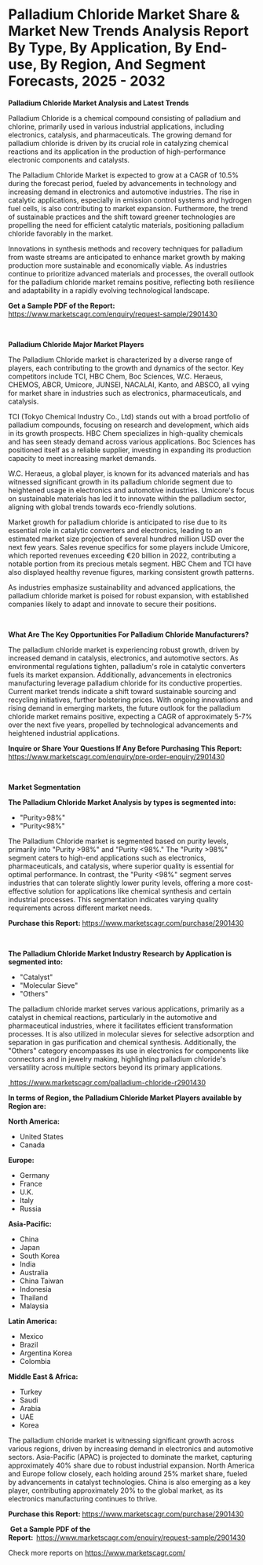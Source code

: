 <p><h1>Palladium Chloride Market Share & Market New Trends Analysis Report By Type, By Application, By End-use, By Region, And Segment Forecasts, 2025 - 2032</h1></p><p><strong>Palladium Chloride Market Analysis and Latest Trends</strong></p>
<p><p>Palladium Chloride is a chemical compound consisting of palladium and chlorine, primarily used in various industrial applications, including electronics, catalysis, and pharmaceuticals. The growing demand for palladium chloride is driven by its crucial role in catalyzing chemical reactions and its application in the production of high-performance electronic components and catalysts. </p><p>The Palladium Chloride Market is expected to grow at a CAGR of 10.5% during the forecast period, fueled by advancements in technology and increasing demand in electronics and automotive industries. The rise in catalytic applications, especially in emission control systems and hydrogen fuel cells, is also contributing to market expansion. Furthermore, the trend of sustainable practices and the shift toward greener technologies are propelling the need for efficient catalytic materials, positioning palladium chloride favorably in the market.</p><p>Innovations in synthesis methods and recovery techniques for palladium from waste streams are anticipated to enhance market growth by making production more sustainable and economically viable. As industries continue to prioritize advanced materials and processes, the overall outlook for the palladium chloride market remains positive, reflecting both resilience and adaptability in a rapidly evolving technological landscape.</p></p>
<p><strong>Get a Sample PDF of the Report:&nbsp;</strong> <a href="https://www.marketscagr.com/enquiry/request-sample/2901430?utm_campaign=2097&utm_medium=2&utm_source=Github&utm_content=ia&utm_term=16032025&utm_id=palladium-chloride">https://www.marketscagr.com/enquiry/request-sample/2901430</a></p>
<p>&nbsp;</p>
<p><strong>Palladium Chloride Major Market Players</strong></p>
<p><p>The Palladium Chloride market is characterized by a diverse range of players, each contributing to the growth and dynamics of the sector. Key competitors include TCI, HBC Chem, Boc Sciences, W.C. Heraeus, CHEMOS, ABCR, Umicore, JUNSEI, NACALAI, Kanto, and ABSCO, all vying for market share in industries such as electronics, pharmaceuticals, and catalysis.</p><p>TCI (Tokyo Chemical Industry Co., Ltd) stands out with a broad portfolio of palladium compounds, focusing on research and development, which aids in its growth prospects. HBC Chem specializes in high-quality chemicals and has seen steady demand across various applications. Boc Sciences has positioned itself as a reliable supplier, investing in expanding its production capacity to meet increasing market demands.</p><p>W.C. Heraeus, a global player, is known for its advanced materials and has witnessed significant growth in its palladium chloride segment due to heightened usage in electronics and automotive industries. Umicore's focus on sustainable materials has led it to innovate within the palladium sector, aligning with global trends towards eco-friendly solutions.</p><p>Market growth for palladium chloride is anticipated to rise due to its essential role in catalytic converters and electronics, leading to an estimated market size projection of several hundred million USD over the next few years. Sales revenue specifics for some players include Umicore, which reported revenues exceeding €20 billion in 2022, contributing a notable portion from its precious metals segment. HBC Chem and TCI have also displayed healthy revenue figures, marking consistent growth patterns.</p><p>As industries emphasize sustainability and advanced applications, the palladium chloride market is poised for robust expansion, with established companies likely to adapt and innovate to secure their positions.</p></p>
<p>&nbsp;</p>
<p><strong>What Are The Key Opportunities For Palladium Chloride Manufacturers?</strong></p>
<p><p>The palladium chloride market is experiencing robust growth, driven by increased demand in catalysis, electronics, and automotive sectors. As environmental regulations tighten, palladium's role in catalytic converters fuels its market expansion. Additionally, advancements in electronics manufacturing leverage palladium chloride for its conductive properties. Current market trends indicate a shift toward sustainable sourcing and recycling initiatives, further bolstering prices. With ongoing innovations and rising demand in emerging markets, the future outlook for the palladium chloride market remains positive, expecting a CAGR of approximately 5-7% over the next five years, propelled by technological advancements and heightened industrial applications.</p></p>
<p><strong>Inquire or Share Your Questions If Any Before Purchasing This Report:</strong> <a href="https://www.marketscagr.com/enquiry/pre-order-enquiry/2901430?utm_campaign=2097&utm_medium=2&utm_source=Github&utm_content=ia&utm_term=16032025&utm_id=palladium-chloride">https://www.marketscagr.com/enquiry/pre-order-enquiry/2901430</a></p>
<p>&nbsp;</p>
<p><strong>Market Segmentation</strong></p>
<p><strong>The Palladium Chloride Market Analysis by types is segmented into:</strong></p>
<p><ul><li>"Purity>98%"</li><li>"Purity<98%"</li></ul></p>
<p><p>The Palladium Chloride market is segmented based on purity levels, primarily into "Purity >98%" and "Purity <98%." The "Purity >98%" segment caters to high-end applications such as electronics, pharmaceuticals, and catalysis, where superior quality is essential for optimal performance. In contrast, the "Purity <98%" segment serves industries that can tolerate slightly lower purity levels, offering a more cost-effective solution for applications like chemical synthesis and certain industrial processes. This segmentation indicates varying quality requirements across different market needs.</p></p>
<p><strong>Purchase this Report:&nbsp;</strong><a href="https://www.marketscagr.com/purchase/2901430?utm_campaign=2097&utm_medium=2&utm_source=Github&utm_content=ia&utm_term=16032025&utm_id=palladium-chloride">https://www.marketscagr.com/purchase/2901430</a></p>
<p>&nbsp;</p>
<p><strong>The Palladium Chloride Market Industry Research by Application is segmented into:</strong></p>
<p><ul><li>"Catalyst"</li><li>"Molecular Sieve"</li><li>"Others"</li></ul></p>
<p><p>The palladium chloride market serves various applications, primarily as a catalyst in chemical reactions, particularly in the automotive and pharmaceutical industries, where it facilitates efficient transformation processes. It is also utilized in molecular sieves for selective adsorption and separation in gas purification and chemical synthesis. Additionally, the "Others" category encompasses its use in electronics for components like connectors and in jewelry making, highlighting palladium chloride's versatility across multiple sectors beyond its primary applications.</p></p>
<p><a href="https://www.marketscagr.com/palladium-chloride-r2901430?utm_campaign=2097&utm_medium=2&utm_source=Github&utm_content=ia&utm_term=16032025&utm_id=palladium-chloride">&nbsp;https://www.marketscagr.com/palladium-chloride-r2901430</a></p>
<p><strong>In terms of Region, the Palladium Chloride Market Players available by Region are:</strong></p>
<p>
    <p> <strong> North America: </strong>
        <ul>
            <li>United States</li>
            <li>Canada</li>
        </ul>
        </p> 
    <p> <strong> Europe: </strong>
        <ul>
            <li>Germany</li>
            <li>France</li>
            <li>U.K.</li>
            <li>Italy</li>
            <li>Russia</li>
        </ul>
        </p> 
    <p> <strong> Asia-Pacific: </strong>
        <ul>
            <li>China</li>
            <li>Japan</li>
            <li>South Korea</li>
            <li>India</li>
            <li>Australia</li>
            <li>China Taiwan</li>
            <li>Indonesia</li>
            <li>Thailand</li>
            <li>Malaysia</li>
        </ul>
        </p> 
    <p> <strong> Latin America: </strong>
        <ul>
            <li>Mexico</li>
            <li>Brazil</li>
            <li>Argentina Korea</li>
            <li>Colombia</li>
        </ul>
        </p> 
    <p> <strong> Middle East & Africa: </strong>
        <ul>
            <li>Turkey</li>
            <li>Saudi</li>
            <li>Arabia</li>
            <li>UAE</li>
            <li>Korea</li>
        </ul>
    </p>
    </p>
<p><p>The palladium chloride market is witnessing significant growth across various regions, driven by increasing demand in electronics and automotive sectors. Asia-Pacific (APAC) is projected to dominate the market, capturing approximately 40% share due to robust industrial expansion. North America and Europe follow closely, each holding around 25% market share, fueled by advancements in catalyst technologies. China is also emerging as a key player, contributing approximately 20% to the global market, as its electronics manufacturing continues to thrive.</p></p>
<p><strong>Purchase this Report: </strong><a href="https://www.marketscagr.com/purchase/2901430?utm_campaign=2097&utm_medium=2&utm_source=Github&utm_content=ia&utm_term=16032025&utm_id=palladium-chloride">https://www.marketscagr.com/purchase/2901430</a></p>
<p>&nbsp;<strong>Get a Sample PDF of the Report:&nbsp;&nbsp;</strong><a href="https://www.marketscagr.com/enquiry/request-sample/2901430?utm_campaign=2097&utm_medium=2&utm_source=Github&utm_content=ia&utm_term=16032025&utm_id=palladium-chloride">https://www.marketscagr.com/enquiry/request-sample/2901430</a></p>
<p><strong></strong></p>
<p>Check more reports on <a href="https://www.marketscagr.com/?utm_campaign=2097&utm_medium=2&utm_source=Github&utm_content=ia&utm_term=16032025&utm_id=palladium-chloride">https://www.marketscagr.com/</a></p>